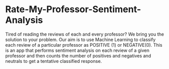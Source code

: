 # Rate-My-Professor-Sentiment-Analysis
Tired of reading the reviews of each and every professor? We bring you the solution to your problem.  Our aim is to use Machine Learning to classify each review of a particular professor as POSITIVE (1) or NEGATIVE(0).  This is an app that performs sentiment analysis on each review of a given professor and then counts the number of positives and negatives and neutrals to get a tentative classified response.
